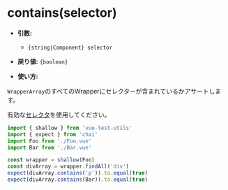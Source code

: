 # contains(selector)

- **引数:**
  - `{string|Component} selector`

- **戻り値:** `{boolean}`

- **使い方:**

`WrapperArray`のすべてのWrapperにセレクターが含まれているかアサートします。

有効な[セレクタ](/docs/ja/api/selectors.md)を使用してください。

```js
import { shallow } from 'vue-test-utils'
import { expect } from 'chai'
import Foo from './Foo.vue'
import Bar from './Bar.vue'

const wrapper = shallow(Foo)
const divArray = wrapper.findAll('div')
expect(divArray.contains('p')).to.equal(true)
expect(divArray.contains(Bar)).to.equal(true)
```
